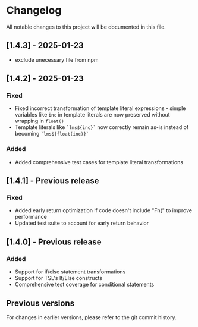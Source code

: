 # Changelog

All notable changes to this project will be documented in this file.

## [1.4.3] - 2025-01-23
- exclude unecessary file from npm

## [1.4.2] - 2025-01-23

### Fixed
- Fixed incorrect transformation of template literal expressions - simple variables like `inc` in template literals are now preserved without wrapping in `float()`
- Template literals like `` `lms${inc}` `` now correctly remain as-is instead of becoming `` `lms${float(inc)}` ``

### Added
- Added comprehensive test cases for template literal transformations

## [1.4.1] - Previous release

### Fixed
- Added early return optimization if code doesn't include "Fn(" to improve performance
- Updated test suite to account for early return behavior

## [1.4.0] - Previous release

### Added
- Support for if/else statement transformations
- Support for TSL's If/Else constructs
- Comprehensive test coverage for conditional statements

## Previous versions

For changes in earlier versions, please refer to the git commit history.